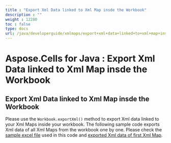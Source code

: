 ```yaml
---
title : "Export Xml Data linked to Xml Map insde the Workbook" 
description : "" 
weight : 12280 
toc : false
type: docs
url: /java/developerguide/xmlmaps/export+xml+data+linked+to+xml+map+insde+the+workbook/
---
```


# Aspose.Cells for Java : Export Xml Data linked to Xml Map insde the Workbook


## Export Xml Data linked to Xml Map insde the Workbook

Please use the `Workbook.exportXml()` method to export Xml data linked to your Xml Maps inside your workbook. The following sample code exports Xml data of all Xml Maps from the workbook one by one. Please check the [sample excel file](https://docs2.aspose.com/cells/java/attachments/5276001/5472486.xlsx) used in this code and [exported Xml data of first Xml Map](https://docs2.aspose.com/cells/java/attachments/5276001/5472487.xml).

